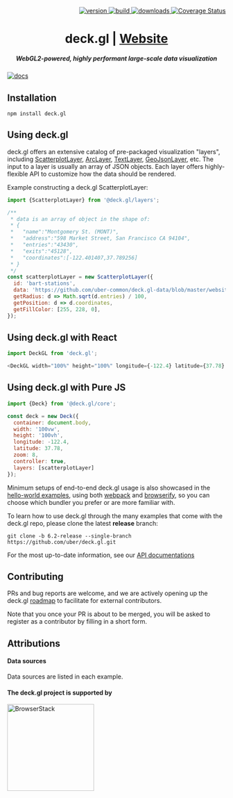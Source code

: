 <p align="right">
  <a href="https://npmjs.org/package/deck.gl">
    <img src="https://img.shields.io/npm/v/deck.gl.svg?style=flat-square" alt="version" />
  </a>
  <a href="https://travis-ci.com/uber/deck.gl">
    <img src="https://api.travis-ci.com/uber/deck.gl.svg?branch=master" alt="build" />
  </a>
  <a href="https://npmjs.org/package/deck.gl">
    <img src="https://img.shields.io/npm/dm/deck.gl.svg?style=flat-square" alt="downloads" />
  </a>
  <a href='https://coveralls.io/github/uber/deck.gl?branch=master'>
    <img src='https://img.shields.io/coveralls/uber/deck.gl.svg?style=flat-square' alt='Coverage Status' />
  </a>
</p>

<h1 align="center">deck.gl | <a href="https://uber.github.io/deck.gl">Website</a></h1>

<h5 align="center"> WebGL2-powered, highly performant large-scale data visualization</h5>

[![docs](http://i.imgur.com/mvfvgf0.jpg)](https://uber.github.io/deck.gl)


## Installation

```
npm install deck.gl
```

## Using deck.gl

deck.gl offers an extensive catalog of pre-packaged visualization "layers", including [ScatterplotLayer](http://deck.gl/#/documentation/deckgl-api-reference/layers/scatterplot-layer), [ArcLayer](http://deck.gl/#/documentation/deckgl-api-reference/layers/arc-layer), [TextLayer](http://deck.gl/#/documentation/deckgl-api-reference/layers/text-layer), [GeoJsonLayer](http://deck.gl/#/documentation/deckgl-api-reference/layers/geojson-layer), etc. The input to a layer is usually an array of JSON objects. Each layer offers highly-flexible API to customize how the data should be rendered.

Example constructing a deck.gl ScatterplotLayer:

```js
import {ScatterplotLayer} from '@deck.gl/layers';

/**
 * data is an array of object in the shape of:
 * {
 *   "name":"Montgomery St. (MONT)",
 *   "address":"598 Market Street, San Francisco CA 94104",
 *   "entries":"43430",
 *   "exits":"45128",
 *   "coordinates":[-122.401407,37.789256]
 * }
 */
const scatterplotLayer = new ScatterplotLayer({
  id: 'bart-stations',
  data: 'https://github.com/uber-common/deck.gl-data/blob/master/website/bart-stations.json',
  getRadius: d => Math.sqrt(d.entries) / 100,
  getPosition: d => d.coordinates,
  getFillColor: [255, 228, 0],
});
```

## Using deck.gl with React

```js
import DeckGL from 'deck.gl';

<DeckGL width="100%" height="100%" longitude={-122.4} latitude={37.78} zoom={8} controller={true} layers={[scatterplotLayer]} />
```

## Using deck.gl with Pure JS

```js
import {Deck} from '@deck.gl/core';

const deck = new Deck({
  container: document.body,
  width: '100vw',
  height: '100vh',
  longitude: -122.4,
  latitude: 37.78,
  zoom: 8,
  controller: true,
  layers: [scatterplotLayer]
});
```

Minimum setups of end-to-end deck.gl usage is also showcased in the [hello-world examples](./examples/get-started), using both [webpack](https://webpack.js.org/) and [browserify](http://browserify.org/), so you can choose which bundler you prefer or are more familiar with.

To learn how to use deck.gl through the many examples that come with the deck.gl repo, please clone the latest **release** branch:

```
git clone -b 6.2-release --single-branch https://github.com/uber/deck.gl.git
```

For the most up-to-date information, see our [API documentations](http://deck.gl/#/documentation)


## Contributing

PRs and bug reports are welcome, and we are actively opening up the deck.gl [roadmap](./dev-docs) to facilitate for external contributors.

Note that you once your PR is about to be merged, you will be asked to register as a contributor by filling in a short form.

## Attributions

#### Data sources

Data sources are listed in each example.


#### The deck.gl project is supported by

<a href="https://www.browserstack.com/">
 <img src="https://d98b8t1nnulk5.cloudfront.net/production/images/static/logo.svg" alt="BrowserStack" width="200" />
</a>

